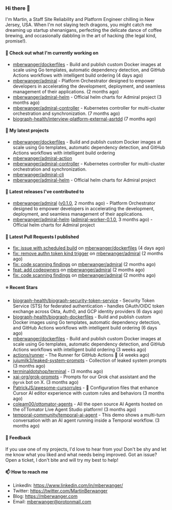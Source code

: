 ### Hi there 👋

I'm Martin, a Staff Site Reliability and Platform Engineer chilling in New Jersey, USA. When I'm not slaying tech dragons, you might catch me dreaming up startup shenanigans, perfecting the delicate dance of coffee brewing, and occasionally dabbling in the art of hacking (the legal kind, promise!). 

#### 👷 Check out what I'm currently working on

- [mberwanger/dockerfiles](https://github.com/mberwanger/dockerfiles) - Build and publish custom Docker images at scale using Go templates, automatic dependency detection, and GitHub Actions workflows with intelligent build ordering (4 days ago)
- [mberwanger/admiral](https://github.com/mberwanger/admiral) - Platform Orchestrator designed to empower developers in accelerating the development, deployment, and seamless management of their applications. (2 months ago)
- [mberwanger/admiral-helm](https://github.com/mberwanger/admiral-helm) - Official helm charts for Admiral project (3 months ago)
- [mberwanger/admiral-controller](https://github.com/mberwanger/admiral-controller) - Kubernetes controller for multi-cluster orchestration and synchronization. (7 months ago)
- [biograph-health/interview-platform-external-asrtdd](https://github.com/biograph-health/interview-platform-external-asrtdd) (7 months ago)

#### 🌱 My latest projects

- [mberwanger/dockerfiles](https://github.com/mberwanger/dockerfiles) - Build and publish custom Docker images at scale using Go templates, automatic dependency detection, and GitHub Actions workflows with intelligent build ordering
- [mberwanger/admiral-action](https://github.com/mberwanger/admiral-action)
- [mberwanger/admiral-controller](https://github.com/mberwanger/admiral-controller) - Kubernetes controller for multi-cluster orchestration and synchronization.
- [mberwanger/admiral-cli](https://github.com/mberwanger/admiral-cli)
- [mberwanger/admiral-helm](https://github.com/mberwanger/admiral-helm) - Official helm charts for Admiral project

#### 🔭 Latest releases I've contributed to

- [mberwanger/admiral](https://github.com/mberwanger/admiral) ([v0.1.0](https://github.com/mberwanger/admiral/releases/tag/v0.1.0), 2 months ago) - Platform Orchestrator designed to empower developers in accelerating the development, deployment, and seamless management of their applications.
- [mberwanger/admiral-helm](https://github.com/mberwanger/admiral-helm) ([admiral-worker-0.1.0](https://github.com/mberwanger/admiral-helm/releases/tag/admiral-worker-0.1.0), 3 months ago) - Official helm charts for Admiral project

#### 🔨 Latest Pull Requests I published

- [fix: issue with scheduled build](https://github.com/mberwanger/dockerfiles/pull/2) on [mberwanger/dockerfiles](https://github.com/mberwanger/dockerfiles) (4 days ago)
- [fix: remove authn token kind trigger](https://github.com/mberwanger/admiral/pull/178) on [mberwanger/admiral](https://github.com/mberwanger/admiral) (2 months ago)
- [fix: code scanning findings](https://github.com/mberwanger/admiral/pull/177) on [mberwanger/admiral](https://github.com/mberwanger/admiral) (2 months ago)
- [feat: add codeowners](https://github.com/mberwanger/admiral/pull/176) on [mberwanger/admiral](https://github.com/mberwanger/admiral) (2 months ago)
- [fix: code scanning findings](https://github.com/mberwanger/admiral/pull/175) on [mberwanger/admiral](https://github.com/mberwanger/admiral) (2 months ago)

#### ⭐ Recent Stars

- [biograph-health/biograph-security-token-service](https://github.com/biograph-health/biograph-security-token-service) - Security Token Service (STS) for federated authentication - handles OAuth/OIDC token exchange across Okta, Auth0, and GCP identity providers (6 days ago)
- [biograph-health/biograph-dockerfiles](https://github.com/biograph-health/biograph-dockerfiles) - Build and publish custom Docker images using Go templates, automatic dependency detection, and GitHub Actions workflows with intelligent build ordering (6 days ago)
- [mberwanger/dockerfiles](https://github.com/mberwanger/dockerfiles) - Build and publish custom Docker images at scale using Go templates, automatic dependency detection, and GitHub Actions workflows with intelligent build ordering (3 weeks ago)
- [actions/runner](https://github.com/actions/runner) - The Runner for GitHub Actions :rocket: (4 weeks ago)
- [jujumilk3/leaked-system-prompts](https://github.com/jujumilk3/leaked-system-prompts) - Collection of leaked system prompts (3 months ago)
- [terminaldotshop/terminal](https://github.com/terminaldotshop/terminal) -  (3 months ago)
- [xai-org/grok-prompts](https://github.com/xai-org/grok-prompts) - Prompts for our Grok chat assistant and the `@grok` bot on X. (3 months ago)
- [PatrickJS/awesome-cursorrules](https://github.com/PatrickJS/awesome-cursorrules) - 📄  Configuration files that enhance Cursor AI editor experience with custom rules and behaviors (3 months ago)
- [coleam00/ottomator-agents](https://github.com/coleam00/ottomator-agents) - All the open source AI Agents hosted on the oTTomator Live Agent Studio platform! (3 months ago)
- [temporal-community/temporal-ai-agent](https://github.com/temporal-community/temporal-ai-agent) - This demo shows a multi-turn conversation with an AI agent running inside a Temporal workflow. (3 months ago)

#### 💬 Feedback

If you use one of my projects, I'd love to hear from you! Don't be shy and let me know what you liked and what needs being improved. Got an issue? Open a ticket, I don't bite and will try my best to help!

#### 📫 How to reach me

- LinkedIn: https://www.linkedin.com/in/mberwanger/
- Twitter: https://twitter.com/MartinBerwanger
- Blog: https://mberwanger.com
- Email: mberwanger@protonmail.com
